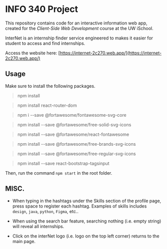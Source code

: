 # INFO 340 Project

This repository contains code for an interactive information web app, created for the _Client-Side Web Development_ course at the UW iSchool.

InterNet is an internship finder service engineered to makes it easier for student to access and find internships.

Access the website here: [https://internet-2c270.web.app/](https://internet-2c270.web.app/)

## Usage

Make sure to install the following packages.

>npm install

>npm install react-router-dom

>npm i --save @fortawesome/fontawesome-svg-core

>npm install --save @fortawesome/free-solid-svg-icons

>npm install --save @fortawesome/react-fontawesome

>npm install --save @fortawesome/free-brands-svg-icons

>npm install --save @fortawesome/free-regular-svg-icons

>npm install --save react-bootstrap-tagsinput

Then, run the command `npm start` in the root folder.

## MISC.
- When typing in the hashtags under the Skills section of the profile page, press space to register each hashtag.
  Examples of skills includes `design`, `java`, `python`, `Figma`, etc..

- When using the search bar feature, searching nothing (i.e. empty string) will reveal all internships.

- Click on the interNet logo (i.e. logo on the top left corner) returns to the main page.


